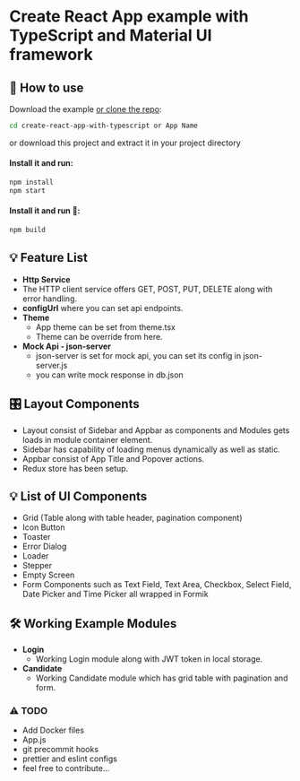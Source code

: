 # Create React App example with TypeScript and Material UI framework

## 📖 How to use

Download the example [or clone the repo](https://github.com/team-avesta/cra-mui-ts-generator.git):

```sh
cd create-react-app-with-typescript or App Name
```

or download this project and extract it in your project directory

#### Install it and run:

```sh
npm install
npm start
```

#### Install it and run 🏃:

```sh
npm build
```

## 💡 Feature List

- **Http Service**
- The HTTP client service offers GET, POST, PUT, DELETE along with error handling.
- **configUrl** where you can set api endpoints.
- **Theme**
  - App theme can be set from theme.tsx
  - Theme can be override from here.
- **Mock Api - json-server**
  - json-server is set for mock api, you can set its config in json-server.js
  - you can write mock response in db.json

## 🎛 Layout Components

- Layout consist of Sidebar and Appbar as components and Modules gets loads in module container element.
- Sidebar has capability of loading menus dynamically as well as static.
- Appbar consist of App Title and Popover actions.
- Redux store has been setup.

## 💡 List of UI Components

- Grid (Table along with table header, pagination component)
- Icon Button
- Toaster
- Error Dialog
- Loader
- Stepper
- Empty Screen
- Form Components such as Text Field, Text Area, Checkbox, Select Field, Date Picker and Time Picker all wrapped in Formik

## 🛠 Working Example Modules

- **Login**
  - Working Login module along with JWT token in local storage.
- **Candidate**
  - Working Candidate module which has grid table with pagination and form.

### ⚠ TODO

- Add Docker files
- App.js
- git precommit hooks
- prettier and eslint configs
- feel free to contribute...
